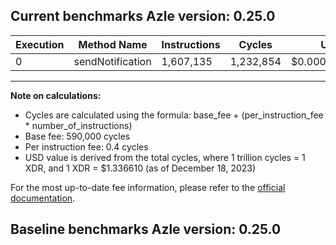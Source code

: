 ## Current benchmarks Azle version: 0.25.0

| Execution | Method Name      | Instructions | Cycles    | USD           |
| --------- | ---------------- | ------------ | --------- | ------------- |
| 0         | sendNotification | 1,607,135    | 1,232,854 | $0.0000016478 |

---

**Note on calculations:**

-   Cycles are calculated using the formula: base_fee + (per_instruction_fee \* number_of_instructions)
-   Base fee: 590,000 cycles
-   Per instruction fee: 0.4 cycles
-   USD value is derived from the total cycles, where 1 trillion cycles = 1 XDR, and 1 XDR = $1.336610 (as of December 18, 2023)

For the most up-to-date fee information, please refer to the [official documentation](https://internetcomputer.org/docs/current/developer-docs/gas-cost#execution).

## Baseline benchmarks Azle version: 0.25.0
